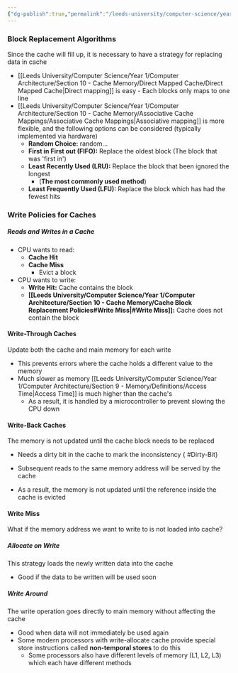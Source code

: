 ```yaml
---
{"dg-publish":true,"permalink":"/leeds-university/computer-science/year-1/computer-architecture/section-10-cache-memory/cache-block-replacement-policies/"}
---
```


### Block Replacement Algorithms
Since the cache will fill up, it is necessary to have a strategy for replacing data in cache
- [[Leeds University/Computer Science/Year 1/Computer Architecture/Section 10 - Cache Memory/Direct Mapped Cache/Direct Mapped Cache\|Direct mapping]] is easy - Each blocks only maps to one line
- [[Leeds University/Computer Science/Year 1/Computer Architecture/Section 10 - Cache Memory/Associative Cache Mappings/Associative Cache Mappings\|Associative mapping]] is more flexible, and the following options can be considered (typically implemented via hardware)
	- **Random Choice:** random...
	- **First in First out (FIFO):** Replace the oldest block (The block that was 'first in')
	- **Least Recently Used (LRU):** Replace the block that been ignored the longest
		- (**The most commonly used method**)
	- **Least Frequently Used (LFU):** Replace the block which has had the fewest hits
### Write Policies for Caches
##### Reads and Writes in a Cache
- CPU wants to read:
	- **Cache Hit**
	- **Cache Miss**
		- Evict a block
- CPU wants to write:
	- **Write Hit:** Cache contains the block
	- **[[Leeds University/Computer Science/Year 1/Computer Architecture/Section 10 - Cache Memory/Cache Block Replacement Policies#Write Miss\|#Write Miss]]:** Cache does not contain the block
#### Write-Through Caches
Update both the cache and main memory for each write
- This prevents errors where the cache holds a different value to the memory
- Much slower as memory [[Leeds University/Computer Science/Year 1/Computer Architecture/Section 9 - Memory/Definitions/Access Time\|Access Time]] is much higher than the cache's
	- As a result, it is handled by a microcontroller to prevent slowing the CPU down
#### Write-Back Caches
The memory is not updated until the cache block needs to be replaced
- Needs a dirty bit in the cache to mark the inconsistency
{ #Dirty-Bit}

- Subsequent reads to the same memory address will be served by the cache
- As a result, the memory is not updated until the reference inside the cache is evicted

#### Write Miss
What if the memory address we want to write to is not loaded into cache?
##### Allocate on Write
This strategy loads the newly written data into the cache
- Good if the data to be written will be used soon
##### Write Around
The write operation goes directly to main memory without affecting the cache
- Good when data will not immediately be used again
- Some modern processors with write-allocate cache provide special store instructions called **non-temporal stores** to do this
	- Some processors also have different levels of memory (L1, L2, L3) which each have different methods

